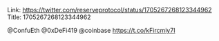 Link:  https://twitter.com/reserveprotocol/status/1705267268123344962
Title: 1705267268123344962

@ConfuEth @0xDeFi419 @coinbase https://t.co/kFircmiy7I